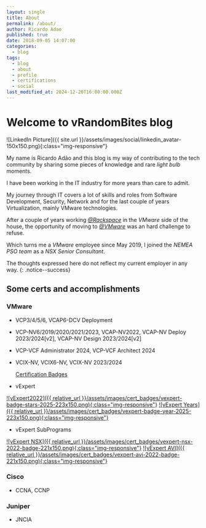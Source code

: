 ```yaml
---
layout: single
title: About
permalink: /about/
author: Ricardo Adao
published: true
date: 2018-09-05 14:07:00
categories:
  - blog
tags:
  - blog
  - about
  - profile
  - certifications
  - social
last_modified_at: 2024-12-20T16:00:00.000Z
---
```

# Welcome to vRandomBites blog #

![LinkedIn Picture]({{ site.url }}/assets/images/social/linkedin_avatar-150x150.png){:class="img-responsive"}

My name is Ricardo Adão and this blog is my way of contributing to the tech community by sharing some pieces of knowledge and rare _light bulb_ moments.

I have been working in the IT industry for more years than care to admit.

My journey through IT covers a lot of skills and roles from Software Development, Security, Network and for the last couple of years Virtualization, mainly VMware technologies.

After a couple of years working [_@Rackspace_](https://www.rackspace.com/) in the _VMware_ side of the house, the opportunity of moving to [_@VMware_](https://www.vmware.com/) was an hard challenge to refuse.

Which turns me a  _VMware_ employee since May 2019, I joined the _NEMEA PSO team_ as a _NSX Senior Consultant_.

The thoughts expressed here do not reflect my current employer in any way.
{: .notice--success}

## Some certs and accomplishments ##

### VMware ###

* VCP3/4/5/6, VCAP6-DCV Deployment
* VCP-NV6/2019/2020/2021/2023, VCAP-NV2022, VCAP-NV Deploy 2023/2024[v2], VCAP-NV Design 2023/2024[v2]
* VCP-VCF Administrator 2024, VCP-VCF Architect 2024
* VCIX-NV, VCIX6-NV, VCIX-NV 2023/2024

  [Certification Badges](https://www.credly.com/users/ricardo.adao)

* vExpert

[![vExpert2022]({{ relative_url }}/assets/images/cert_badges/vexpert-badge-stars-2025-223x150.png){:class="img-responsive"}](https://vexpert.vmware.com/directory/2766)   [![vExpert Years]({{ relative_url }}/assets/images/cert_badges/vexpert-badge-year-2025-223x150.png){:class="img-responsive"}](https://vexpert.vmware.com/directory/2766)

* vExpert SubPrograms

[![vExpert NSX]({{ relative_url }}/assets/images/cert_badges/vexpert-nsx-2022-badge-221x150.png){:class="img-responsive"}](https://vexpert.vmware.com/directory/2766)   [![vExpert AVI]({{ relative_url }}/assets/images/cert_badges/vexpert-avi-2022-badge-221x150.png){:class="img-responsive"}](https://vexpert.vmware.com/directory/2766)

### Cisco ###

* CCNA, CCNP

### Juniper ###

* JNCIA